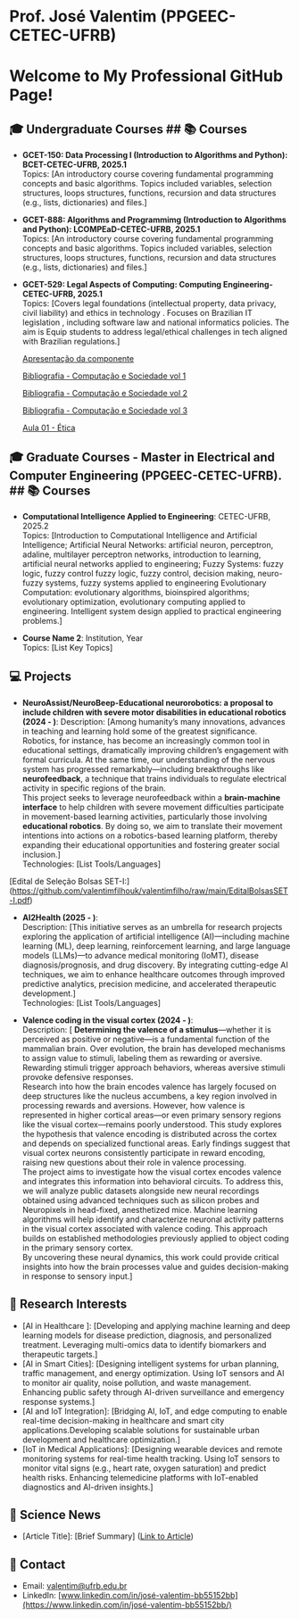 # Prof. José Valentim (PPGEEC-CETEC-UFRB)
# Welcome to My Professional GitHub Page!

<!-- Hi, I'm Jose Valentim, a [Your Profession/Field] passionate about [Your Research Interests]. -->

## 🎓 Undergraduate Courses ## 📚 Courses
- **GCET-150: Data Processing I (Introduction to Algorithms and Python): BCET-CETEC-UFRB, 2025.1**  
  Topics: [An introductory course covering fundamental programming concepts and basic algorithms. Topics included variables, selection structures, loops structures,  functions, recursion and data structures (e.g., lists, dictionaries) and files.]

- **GCET-888: Algorithms and Programmimg (Introduction to Algorithms and Python): LCOMPEaD-CETEC-UFRB, 2025.1**  
  Topics: [An introductory course covering fundamental programming concepts and basic algorithms. Topics included variables, selection structures, loops structures,  functions, recursion and data structures (e.g., lists, dictionaries) and files.]

<!-- For details about my undergraduate courses, including data processing and introductory programming in Python, check out the [Courses Page](pd1.md). -->
- **GCET-529: Legal Aspects of Computing: Computing Engineering-CETEC-UFRB, 2025.1**  
  Topics: [Covers legal foundations (intellectual property, data privacy, civil liability) and ethics in technology .
Focuses on Brazilian IT legislation , including software law and national informatics policies. The aim is Equip students to address legal/ethical challenges in tech aligned with Brazilian regulations.]

  [Apresentação da componente](https://github.com/valentimfilhouk/valentimfilho/raw/main/AspectosLegaisPComputação.pdf)

  [Bibliografia - Computação e Sociedade vol 1](https://github.com/valentimfilhouk/valentimfilho/raw/main/computacao_sociedade_1.pdf)

  [Bibliografia - Computação e Sociedade vol 2](https://github.com/valentimfilhouk/valentimfilho/raw/main/computacao_sociedade_2.pdf)

  [Bibliografia - Computação e Sociedade vol 3](https://github.com/valentimfilhouk/valentimfilho/raw/main/computacao_sociedade_3.pdf)
  
  [Aula 01 - Ética](https://github.com/valentimfilhouk/valentimfilho/raw/main/AspectosLegaisPComputaçãoAula01.pdf)
  
## 🎓 Graduate Courses - Master in Electrical and Computer Engineering (PPGEEC-CETEC-UFRB). ## 📚 Courses
- **Computational Intelligence Applied to Engineering**: CETEC-UFRB, 2025.2   
  Topics: [Introduction to Computational Intelligence and Artificial Intelligence; Artificial Neural Networks:
artificial neuron, perceptron, adaline, multilayer perceptron networks, introduction to
learning, artificial neural networks applied to engineering; Fuzzy Systems: fuzzy logic, fuzzy control
fuzzy logic, fuzzy control, decision making, neuro-fuzzy systems, fuzzy systems applied to engineering
Evolutionary Computation: evolutionary algorithms, bioinspired algorithms;
evolutionary optimization, evolutionary computing applied to engineering. Intelligent
system design applied to practical engineering problems.]


- **Course Name 2**: Institution, Year  
  Topics: [List Key Topics]


## 💻 Projects
- **NeuroAssist/NeuroBeep-Educational neurorobotics: a proposal to include children with severe motor disabilities in educational robotics (2024 - )**:
  Description: [Among humanity’s many innovations, advances in teaching and learning hold some of the greatest significance. Robotics, for instance, has become an increasingly common tool in educational settings, dramatically improving children’s engagement with formal curricula. At the same time, our understanding of the nervous system has progressed remarkably—including breakthroughs like **neurofeedback**, a technique that trains individuals to regulate electrical activity in specific regions of the brain.  
This project seeks to leverage neurofeedback within a **brain-machine interface** to help children with severe movement difficulties participate in movement-based learning activities, particularly those involving **educational robotics**. By doing so, we aim to translate their movement intentions into actions on a robotics-based learning platform, thereby expanding their educational opportunities and fostering greater social inclusion.]  
  Technologies: [List Tools/Languages]
  
[Edital de Seleção Bolsas SET-I:]
(https://github.com/valentimfilhouk/valentimfilho/raw/main/EditalBolsasSET-I.pdf)
  <!-- [Link to Repository](https://github.com/your-repo-link -->
 

- **AI2Health (2025 - )**:  
  Description: [This initiative serves as an umbrella for research projects exploring the application of artificial intelligence (AI)—including machine learning (ML), deep learning, reinforcement learning, and large language models (LLMs)—to advance medical monitoring (IoMT), disease diagnosis/prognosis, and drug discovery.
By integrating cutting-edge AI techniques, we aim to enhance healthcare outcomes through improved predictive analytics, precision medicine, and accelerated therapeutic development.]  
  Technologies: [List Tools/Languages]
   <!-- [Live Demo](https://your-demo-link) -->
  

- **Valence coding in the visual cortex (2024 - )**:  
  Description: [
**Determining the valence of a stimulus**—whether it is perceived as positive or negative—is a fundamental function of the mammalian brain. Over evolution, the brain has developed mechanisms to assign value to stimuli, labeling them as rewarding or aversive. Rewarding stimuli trigger approach behaviors, whereas aversive stimuli provoke defensive responses.  
Research into how the brain encodes valence has largely focused on deep structures like the nucleus accumbens, a key region involved in processing rewards and aversions. However, how valence is represented in higher cortical areas—or even primary sensory regions like the visual cortex—remains poorly understood. This study explores the hypothesis that valence encoding is distributed across the cortex and depends on specialized functional areas. Early findings suggest that visual cortex neurons consistently participate in reward encoding, raising new questions about their role in valence processing.  
The project aims to investigate how the visual cortex encodes valence and integrates this information into behavioral circuits. To address this, we will analyze public datasets alongside new neural recordings obtained using advanced techniques such as silicon probes and Neuropixels in head-fixed, anesthetized mice. Machine learning algorithms will help identify and characterize neuronal activity patterns in the visual cortex associated with valence coding. This approach builds on established methodologies previously applied to object coding in the primary sensory cortex.  
By uncovering these neural dynamics, this work could provide critical insights into how the brain processes value and guides decision-making in response to sensory input.]
 
 <!-- [Live Demo](https://your-demo-link) -->
  
  
## 🔬 Research Interests
- [AI in Healthcare ]: [Developing and applying machine learning and deep learning models for disease prediction, diagnosis, and personalized treatment. Leveraging multi-omics data to identify biomarkers and therapeutic targets.]
- [AI in Smart Cities]: [Designing intelligent systems for urban planning, traffic management, and energy optimization.
Using IoT sensors and AI to monitor air quality, noise pollution, and waste management.
Enhancing public safety through AI-driven surveillance and emergency response systems.]
- [AI and IoT Integration]: [Bridging AI, IoT, and edge computing to enable real-time decision-making in healthcare and smart city applications.Developing scalable solutions for sustainable urban development and healthcare optimization.]
- [IoT in Medical Applications]: [Designing wearable devices and remote monitoring systems for real-time health tracking.
Using IoT sensors to monitor vital signs (e.g., heart rate, oxygen saturation) and predict health risks.
Enhancing telemedicine platforms with IoT-enabled diagnostics and AI-driven insights.]
  

## 📰 Science News
- [Article Title]: [Brief Summary] ([Link to Article](https://article-link))

## 📧 Contact
- Email: [valentim@ufrb.edu.br](mailto:your-email@example.com)
- LinkedIn: [www.linkedin.com/in/josé-valentim-bb55152bb](https://www.linkedin.com/in/josé-valentim-bb55152bb/)
